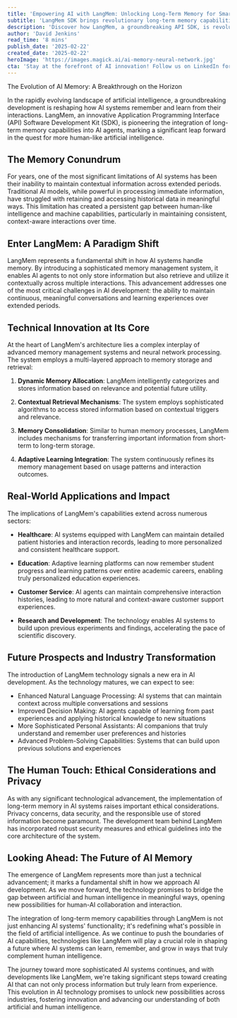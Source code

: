 ```yaml
---
title: 'Empowering AI with LangMem: Unlocking Long-Term Memory for Smarter Interactions'
subtitle: 'LangMem SDK brings revolutionary long-term memory capabilities to AI systems'
description: 'Discover how LangMem, a groundbreaking API SDK, is revolutionizing AI by enabling long-term memory capabilities. This innovative technology allows AI systems to maintain contextual information across extended periods, opening new possibilities in healthcare, education, and customer service.'
author: 'David Jenkins'
read_time: '8 mins'
publish_date: '2025-02-22'
created_date: '2025-02-22'
heroImage: 'https://images.magick.ai/ai-memory-neural-network.jpg'
cta: 'Stay at the forefront of AI innovation! Follow us on LinkedIn for the latest updates on LangMem and other groundbreaking developments in artificial intelligence. Join our community of tech enthusiasts and industry leaders shaping the future of AI.'
---
```


The Evolution of AI Memory: A Breakthrough on the Horizon

In the rapidly evolving landscape of artificial intelligence, a groundbreaking development is reshaping how AI systems remember and learn from their interactions. LangMem, an innovative Application Programming Interface (API) Software Development Kit (SDK), is pioneering the integration of long-term memory capabilities into AI agents, marking a significant leap forward in the quest for more human-like artificial intelligence.

## The Memory Conundrum

For years, one of the most significant limitations of AI systems has been their inability to maintain contextual information across extended periods. Traditional AI models, while powerful in processing immediate information, have struggled with retaining and accessing historical data in meaningful ways. This limitation has created a persistent gap between human-like intelligence and machine capabilities, particularly in maintaining consistent, context-aware interactions over time.

## Enter LangMem: A Paradigm Shift

LangMem represents a fundamental shift in how AI systems handle memory. By introducing a sophisticated memory management system, it enables AI agents to not only store information but also retrieve and utilize it contextually across multiple interactions. This advancement addresses one of the most critical challenges in AI development: the ability to maintain continuous, meaningful conversations and learning experiences over extended periods.

## Technical Innovation at Its Core

At the heart of LangMem's architecture lies a complex interplay of advanced memory management systems and neural network processing. The system employs a multi-layered approach to memory storage and retrieval:

1. **Dynamic Memory Allocation**: LangMem intelligently categorizes and stores information based on relevance and potential future utility.

2. **Contextual Retrieval Mechanisms**: The system employs sophisticated algorithms to access stored information based on contextual triggers and relevance.

3. **Memory Consolidation**: Similar to human memory processes, LangMem includes mechanisms for transferring important information from short-term to long-term storage.

4. **Adaptive Learning Integration**: The system continuously refines its memory management based on usage patterns and interaction outcomes.

## Real-World Applications and Impact

The implications of LangMem's capabilities extend across numerous sectors:

- **Healthcare**: AI systems equipped with LangMem can maintain detailed patient histories and interaction records, leading to more personalized and consistent healthcare support.

- **Education**: Adaptive learning platforms can now remember student progress and learning patterns over entire academic careers, enabling truly personalized education experiences.

- **Customer Service**: AI agents can maintain comprehensive interaction histories, leading to more natural and context-aware customer support experiences.

- **Research and Development**: The technology enables AI systems to build upon previous experiments and findings, accelerating the pace of scientific discovery.

## Future Prospects and Industry Transformation

The introduction of LangMem technology signals a new era in AI development. As the technology matures, we can expect to see:

- Enhanced Natural Language Processing: AI systems that can maintain context across multiple conversations and sessions
- Improved Decision Making: AI agents capable of learning from past experiences and applying historical knowledge to new situations
- More Sophisticated Personal Assistants: AI companions that truly understand and remember user preferences and histories
- Advanced Problem-Solving Capabilities: Systems that can build upon previous solutions and experiences

## The Human Touch: Ethical Considerations and Privacy

As with any significant technological advancement, the implementation of long-term memory in AI systems raises important ethical considerations. Privacy concerns, data security, and the responsible use of stored information become paramount. The development team behind LangMem has incorporated robust security measures and ethical guidelines into the core architecture of the system.

## Looking Ahead: The Future of AI Memory

The emergence of LangMem represents more than just a technical advancement; it marks a fundamental shift in how we approach AI development. As we move forward, the technology promises to bridge the gap between artificial and human intelligence in meaningful ways, opening new possibilities for human-AI collaboration and interaction.

The integration of long-term memory capabilities through LangMem is not just enhancing AI systems' functionality; it's redefining what's possible in the field of artificial intelligence. As we continue to push the boundaries of AI capabilities, technologies like LangMem will play a crucial role in shaping a future where AI systems can learn, remember, and grow in ways that truly complement human intelligence.

The journey toward more sophisticated AI systems continues, and with developments like LangMem, we're taking significant steps toward creating AI that can not only process information but truly learn from experience. This evolution in AI technology promises to unlock new possibilities across industries, fostering innovation and advancing our understanding of both artificial and human intelligence.